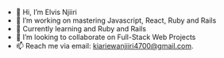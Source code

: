 - 👋 Hi, I’m Elvis Njiiri
- 👀 I’m working on mastering Javascript, React, Ruby and Rails
- 🌱 Currently learning and Ruby and Rails
- 💞️ I’m looking to collaborate on Full-Stack Web Projects
- 📫 Reach me via email: kiariewanjiiri4700@gmail.com.

<!---
NEKiarie/NEKiarie is a ✨ special ✨ repository because its `README.md` (this file) appears on your GitHub profile.
You can click the Preview link to take a look at your changes.
--->
